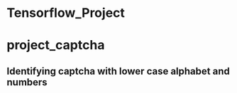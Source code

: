 # Tensorflow_Project

# project_captcha
## Identifying captcha with lower case alphabet and numbers
